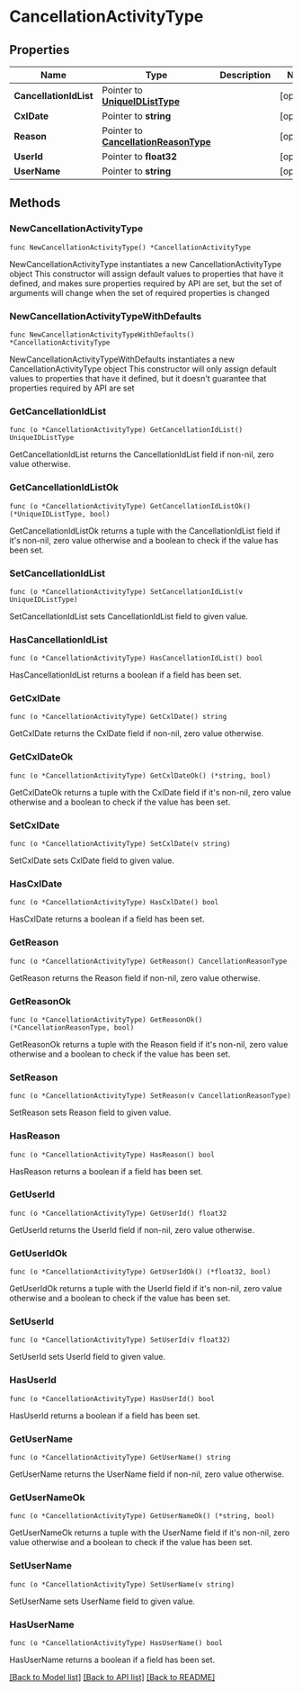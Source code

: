 # CancellationActivityType

## Properties

Name | Type | Description | Notes
------------ | ------------- | ------------- | -------------
**CancellationIdList** | Pointer to [**UniqueIDListType**](UniqueIDListType.md) |  | [optional] 
**CxlDate** | Pointer to **string** |  | [optional] 
**Reason** | Pointer to [**CancellationReasonType**](CancellationReasonType.md) |  | [optional] 
**UserId** | Pointer to **float32** |  | [optional] 
**UserName** | Pointer to **string** |  | [optional] 

## Methods

### NewCancellationActivityType

`func NewCancellationActivityType() *CancellationActivityType`

NewCancellationActivityType instantiates a new CancellationActivityType object
This constructor will assign default values to properties that have it defined,
and makes sure properties required by API are set, but the set of arguments
will change when the set of required properties is changed

### NewCancellationActivityTypeWithDefaults

`func NewCancellationActivityTypeWithDefaults() *CancellationActivityType`

NewCancellationActivityTypeWithDefaults instantiates a new CancellationActivityType object
This constructor will only assign default values to properties that have it defined,
but it doesn't guarantee that properties required by API are set

### GetCancellationIdList

`func (o *CancellationActivityType) GetCancellationIdList() UniqueIDListType`

GetCancellationIdList returns the CancellationIdList field if non-nil, zero value otherwise.

### GetCancellationIdListOk

`func (o *CancellationActivityType) GetCancellationIdListOk() (*UniqueIDListType, bool)`

GetCancellationIdListOk returns a tuple with the CancellationIdList field if it's non-nil, zero value otherwise
and a boolean to check if the value has been set.

### SetCancellationIdList

`func (o *CancellationActivityType) SetCancellationIdList(v UniqueIDListType)`

SetCancellationIdList sets CancellationIdList field to given value.

### HasCancellationIdList

`func (o *CancellationActivityType) HasCancellationIdList() bool`

HasCancellationIdList returns a boolean if a field has been set.

### GetCxlDate

`func (o *CancellationActivityType) GetCxlDate() string`

GetCxlDate returns the CxlDate field if non-nil, zero value otherwise.

### GetCxlDateOk

`func (o *CancellationActivityType) GetCxlDateOk() (*string, bool)`

GetCxlDateOk returns a tuple with the CxlDate field if it's non-nil, zero value otherwise
and a boolean to check if the value has been set.

### SetCxlDate

`func (o *CancellationActivityType) SetCxlDate(v string)`

SetCxlDate sets CxlDate field to given value.

### HasCxlDate

`func (o *CancellationActivityType) HasCxlDate() bool`

HasCxlDate returns a boolean if a field has been set.

### GetReason

`func (o *CancellationActivityType) GetReason() CancellationReasonType`

GetReason returns the Reason field if non-nil, zero value otherwise.

### GetReasonOk

`func (o *CancellationActivityType) GetReasonOk() (*CancellationReasonType, bool)`

GetReasonOk returns a tuple with the Reason field if it's non-nil, zero value otherwise
and a boolean to check if the value has been set.

### SetReason

`func (o *CancellationActivityType) SetReason(v CancellationReasonType)`

SetReason sets Reason field to given value.

### HasReason

`func (o *CancellationActivityType) HasReason() bool`

HasReason returns a boolean if a field has been set.

### GetUserId

`func (o *CancellationActivityType) GetUserId() float32`

GetUserId returns the UserId field if non-nil, zero value otherwise.

### GetUserIdOk

`func (o *CancellationActivityType) GetUserIdOk() (*float32, bool)`

GetUserIdOk returns a tuple with the UserId field if it's non-nil, zero value otherwise
and a boolean to check if the value has been set.

### SetUserId

`func (o *CancellationActivityType) SetUserId(v float32)`

SetUserId sets UserId field to given value.

### HasUserId

`func (o *CancellationActivityType) HasUserId() bool`

HasUserId returns a boolean if a field has been set.

### GetUserName

`func (o *CancellationActivityType) GetUserName() string`

GetUserName returns the UserName field if non-nil, zero value otherwise.

### GetUserNameOk

`func (o *CancellationActivityType) GetUserNameOk() (*string, bool)`

GetUserNameOk returns a tuple with the UserName field if it's non-nil, zero value otherwise
and a boolean to check if the value has been set.

### SetUserName

`func (o *CancellationActivityType) SetUserName(v string)`

SetUserName sets UserName field to given value.

### HasUserName

`func (o *CancellationActivityType) HasUserName() bool`

HasUserName returns a boolean if a field has been set.


[[Back to Model list]](../README.md#documentation-for-models) [[Back to API list]](../README.md#documentation-for-api-endpoints) [[Back to README]](../README.md)


